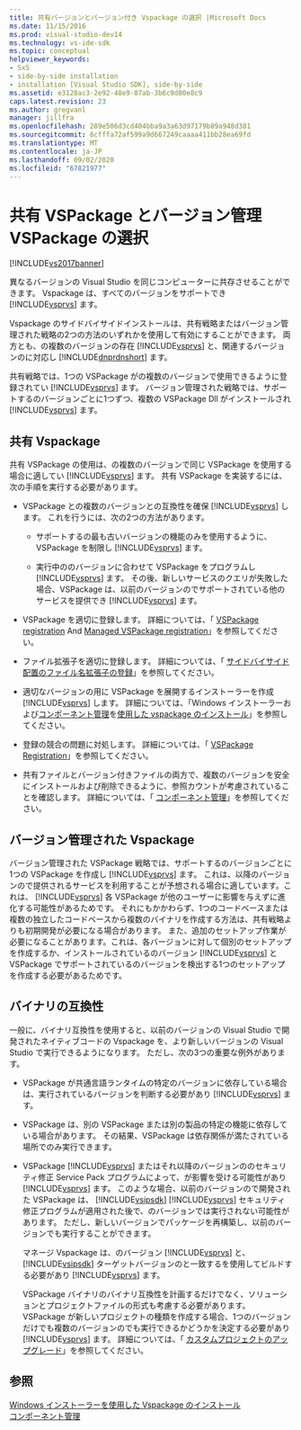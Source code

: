 ```yaml
---
title: 共有バージョンとバージョン付き Vspackage の選択 |Microsoft Docs
ms.date: 11/15/2016
ms.prod: visual-studio-dev14
ms.technology: vs-ide-sdk
ms.topic: conceptual
helpviewer_keywords:
- SxS
- side-by-side installation
- installation [Visual Studio SDK], side-by-side
ms.assetid: e3128ac3-2e92-48e9-87ab-3b6c9d80e8c9
caps.latest.revision: 23
ms.author: gregvanl
manager: jillfra
ms.openlocfilehash: 289e506d3cd404bba9a3a63d97179b89a948d381
ms.sourcegitcommit: 6cfffa72af599a9d667249caaaa411bb28ea69fd
ms.translationtype: MT
ms.contentlocale: ja-JP
ms.lasthandoff: 09/02/2020
ms.locfileid: "67821977"
---
```

# <a name="choosing-between-shared-and-versioned-vspackages"></a>共有 VSPackage とバージョン管理 VSPackage の選択
[!INCLUDE[vs2017banner](../includes/vs2017banner.md)]

異なるバージョンの Visual Studio を同じコンピューターに共存させることができます。 Vspackage は、すべてのバージョンをサポートでき [!INCLUDE[vsprvs](../includes/vsprvs-md.md)] ます。  
  
 Vspackage のサイドバイサイドインストールは、共有戦略またはバージョン管理された戦略の2つの方法のいずれかを使用して有効にすることができます。 両方とも、の複数のバージョンの存在 [!INCLUDE[vsprvs](../includes/vsprvs-md.md)] と、関連するバージョンのに対応し [!INCLUDE[dnprdnshort](../includes/dnprdnshort-md.md)] ます。  
  
 共有戦略では、1つの VSPackage がの複数のバージョンで使用できるように登録されてい [!INCLUDE[vsprvs](../includes/vsprvs-md.md)] ます。 バージョン管理された戦略では、サポートするのバージョンごとに1つずつ、複数の VSPackage Dll がインストールされ [!INCLUDE[vsprvs](../includes/vsprvs-md.md)] ます。  
  
## <a name="shared-vspackages"></a>共有 Vspackage  
 共有 VSPackage の使用は、の複数のバージョンで同じ VSPackage を使用する場合に適してい [!INCLUDE[vsprvs](../includes/vsprvs-md.md)] ます。 共有 VSPackage を実装するには、次の手順を実行する必要があります。  
  
- VSPackage との複数のバージョンとの互換性を確保 [!INCLUDE[vsprvs](../includes/vsprvs-md.md)] します。 これを行うには、次の2つの方法があります。  
  
  - サポートするの最も古いバージョンの機能のみを使用するように、VSPackage を制限し [!INCLUDE[vsprvs](../includes/vsprvs-md.md)] ます。  

  - 実行中ののバージョンに合わせて VSPackage をプログラムし [!INCLUDE[vsprvs](../includes/vsprvs-md.md)] ます。 その後、新しいサービスのクエリが失敗した場合、VSPackage は、以前のバージョンのでサポートされている他のサービスを提供でき [!INCLUDE[vsprvs](../includes/vsprvs-md.md)] ます。  
  
- VSPackage を適切に登録します。 詳細については、「 [VSPackage registration](../extensibility/internals/vspackage-registration.md) And [Managed VSPackage registration](https://msdn.microsoft.com/f69e0ea3-6a92-4639-8ca9-4c9c210e58a1)」を参照してください。  
  
- ファイル拡張子を適切に登録します。 詳細については、「 [サイドバイサイド配置のファイル名拡張子の登録](../extensibility/registering-file-name-extensions-for-side-by-side-deployments.md)」を参照してください。  
  
- 適切なバージョンの用に VSPackage を展開するインストーラーを作成 [!INCLUDE[vsprvs](../includes/vsprvs-md.md)] します。 詳細については、「Windows インストーラーおよび[コンポーネント管理](../extensibility/internals/component-management.md)を[使用した vspackage のインストール](../extensibility/internals/installing-vspackages-with-windows-installer.md)」を参照してください。  
  
- 登録の競合の問題に対処します。 詳細については、「 [VSPackage Registration](../extensibility/internals/vspackage-registration.md)」を参照してください。  
  
- 共有ファイルとバージョン付きファイルの両方で、複数のバージョンを安全にインストールおよび削除できるように、参照カウントが考慮されていることを確認します。 詳細については、「 [コンポーネント管理](../extensibility/internals/component-management.md)」を参照してください。  
  
## <a name="versioned-vspackages"></a>バージョン管理された Vspackage  
 バージョン管理された VSPackage 戦略では、サポートするのバージョンごとに1つの VSPackage を作成し [!INCLUDE[vsprvs](../includes/vsprvs-md.md)] ます。 これは、以降のバージョンので提供されるサービスを利用することが予想される場合に適しています。これは、 [!INCLUDE[vsprvs](../includes/vsprvs-md.md)] 各 VSPackage が他のユーザーに影響を与えずに進化する可能性があるためです。 それにもかかわらず、1つのコードベースまたは複数の独立したコードベースから複数のバイナリを作成する方法は、共有戦略よりも初期開発が必要になる場合があります。 また、追加のセットアップ作業が必要になることがあります。これは、各バージョンに対して個別のセットアップを作成するか、インストールされているのバージョン [!INCLUDE[vsprvs](../includes/vsprvs-md.md)] と VSPackage でサポートされているのバージョンを検出する1つのセットアップを作成する必要があるためです。  
  
## <a name="binary-compatibility"></a>バイナリの互換性  
 一般に、バイナリ互換性を使用すると、以前のバージョンの Visual Studio で開発されたネイティブコードの Vspackage を、より新しいバージョンの Visual Studio で実行できるようになります。 ただし、次の3つの重要な例外があります。  
  
- VSPackage が共通言語ランタイムの特定のバージョンに依存している場合は、実行されているバージョンを判断する必要があり [!INCLUDE[vsprvs](../includes/vsprvs-md.md)] ます。  
  
- VSPackage は、別の VSPackage または別の製品の特定の機能に依存している場合があります。 その結果、VSPackage は依存関係が満たされている場所でのみ実行できます。  
  
- VSPackage [!INCLUDE[vsprvs](../includes/vsprvs-md.md)] またはそれ以降のバージョンののセキュリティ修正 Service Pack プログラムによって、が影響を受ける可能性があり [!INCLUDE[vsprvs](../includes/vsprvs-md.md)] ます。 このような場合、以前のバージョンので開発された VSPackage は、 [!INCLUDE[vsipsdk](../includes/vsipsdk-md.md)] [!INCLUDE[vsprvs](../includes/vsprvs-md.md)] セキュリティ修正プログラムが適用された後で、のバージョンでは実行されない可能性があります。 ただし、新しいバージョンでパッケージを再構築し、以前のバージョンでも実行することができます。  
  
  マネージ Vspackage は、のバージョン [!INCLUDE[vsprvs](../includes/vsprvs-md.md)] と、 [!INCLUDE[vsipsdk](../includes/vsipsdk-md.md)] ターゲットバージョンのと一致するを使用してビルドする必要があり [!INCLUDE[vsprvs](../includes/vsprvs-md.md)] ます。  
  
  VSPackage バイナリのバイナリ互換性を計画するだけでなく、ソリューションとプロジェクトファイルの形式も考慮する必要があります。 VSPackage が新しいプロジェクトの種類を作成する場合、1つのバージョンだけでも複数のバージョンのでも実行できるかどうかを決定する必要があり [!INCLUDE[vsprvs](../includes/vsprvs-md.md)] ます。 詳細については、「 [カスタムプロジェクトのアップグレード](../misc/upgrading-custom-projects.md)」を参照してください。  
  
## <a name="see-also"></a>参照  
 [Windows インストーラーを使用した Vspackage のインストール](../extensibility/internals/installing-vspackages-with-windows-installer.md)   
 [コンポーネント管理](../extensibility/internals/component-management.md)
